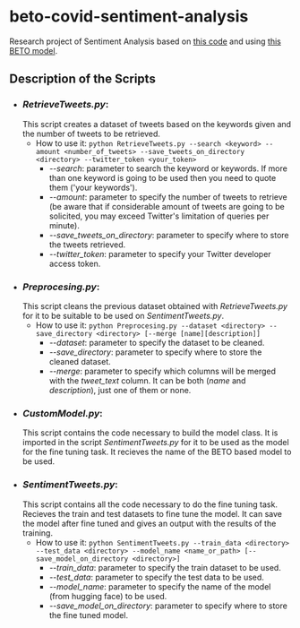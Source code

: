 # beto-covid-sentiment-analysis
Research project of Sentiment Analysis based on [this code](https://skimai.com/fine-tuning-bert-for-sentiment-analysis/) and using [this BETO model](https://github.com/dccuchile/beto).

## Description of the Scripts
- ### _RetrieveTweets.py_:
  This script creates a dataset of tweets based on the keywords given and the number of tweets to be retrieved.
  - How to use it: `python RetrieveTweets.py --search <keyword> --amount <number_of_tweets> --save_tweets_on_directory <directory> --twitter_token <your_token>`
    - _--search_: parameter to search the keyword or keywords. If more than one keyword is going to be used then you need to quote them ('your keywords').
    - _--amount_: parameter to specify the number of tweets to retrieve (be aware that if considerable amount of tweets are going to be solicited, you may exceed Twitter's limitation of queries per minute).
    - _--save_tweets_on_directory_: parameter to specify where to store the tweets retrieved.
    - _--twitter_token_: parameter to specify your Twitter developer access token.
- ### _Preprocesing.py_:
  This script cleans the previous dataset obtained with _RetrieveTweets.py_ for it to be suitable to be used on _SentimentTweets.py_.
  - How to use it: `python Preprocesing.py --dataset <directory> --save_directory <directory> [--merge [name][description]]`
    - _--dataset_: parameter to specify the dataset to be cleaned.
    - _--save_directory_: parameter to specify where to store the cleaned dataset.
    - _--merge_: parameter to specify which columns will be merged with the _tweet_text_ column. It can be both (_name_ and _description_), just one of them or none.
- ### _CustomModel.py_:
  This script contains the code necessary to build the model class. It is imported in the script _SentimentTweets.py_ for it to be used as the model for the fine tuning task. It recieves the name of the BETO based model to be used.
- ### _SentimentTweets.py_:
  This script contains all the code necessary to do the fine tuning task. Recieves the train and test datasets to fine tune the model. It can save the model after fine tuned and gives an output with the results of the training.
  - How to use it: `python SentimentTweets.py --train_data <directory> --test_data <directory> --model_name <name_or_path> [--save_model_on_directory <directory>]`
    - _--train_data_: parameter to specify the train dataset to be used.
    - _--test_data_: parameter to specify the test data to be used.
    - _--model_name_: parameter to specify the name of the model (from hugging face) to be used.
    - _--save_model_on_directory_: parameter to specify where to store the fine tuned model.
